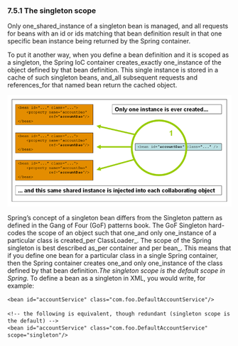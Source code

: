 ### 7.5.1 The singleton scope

Only one_shared_instance of a singleton bean is managed, and all requests for beans with an id or ids matching that bean definition result in that one specific bean instance being returned by the Spring container.

To put it another way, when you define a bean definition and it is scoped as a singleton, the Spring IoC container creates_exactly one_instance of the object defined by that bean definition. This single instance is stored in a cache of such singleton beans, and_all subsequent requests and references_for that named bean return the cached object.

![](/assets/7.5.1singleton.png)

Spring’s concept of a singleton bean differs from the Singleton pattern as defined in the Gang of Four \(GoF\) patterns book. The GoF Singleton hard-codes the scope of an object such that one_and only one_instance of a particular class is created_per ClassLoader_. The scope of the Spring singleton is best described as_per container and per bean_. This means that if you define one bean for a particular class in a single Spring container, then the Spring container creates one_and only one_instance of the class defined by that bean definition._The singleton scope is the default scope in Spring_. To define a bean as a singleton in XML, you would write, for example:

```
<bean id="accountService" class="com.foo.DefaultAccountService"/>

<!-- the following is equivalent, though redundant (singleton scope is the default) -->
<bean id="accountService" class="com.foo.DefaultAccountService" scope="singleton"/>
```



